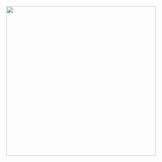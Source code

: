<img width="400px" align="right" src="https://github-readme-stats.vercel.app/api/top-langs/?username=PajiloyLis&theme=gradient&count_private=true&hide=html&layout=compact" />  

